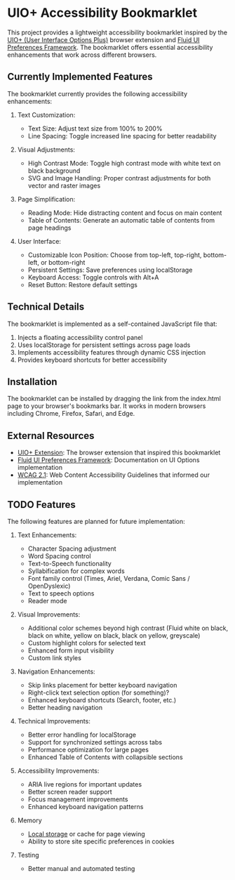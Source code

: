# UIO+ Accessibility Bookmarklet

This project provides a lightweight accessibility bookmarklet inspired by the [UIO+ (User Interface Options Plus)](https://github.com/fluid-project/uio-plus) browser extension and [Fluid UI Preferences Framework](https://github.com/fluid-project/infusion). The bookmarklet offers essential accessibility enhancements that work across different browsers.

## Currently Implemented Features

The bookmarklet currently provides the following accessibility enhancements:

1. Text Customization:
   - Text Size: Adjust text size from 100% to 200%
   - Line Spacing: Toggle increased line spacing for better readability

2. Visual Adjustments:
   - High Contrast Mode: Toggle high contrast mode with white text on black background
   - SVG and Image Handling: Proper contrast adjustments for both vector and raster images

3. Page Simplification:
   - Reading Mode: Hide distracting content and focus on main content
   - Table of Contents: Generate an automatic table of contents from page headings

4. User Interface:
   - Customizable Icon Position: Choose from top-left, top-right, bottom-left, or bottom-right
   - Persistent Settings: Save preferences using localStorage
   - Keyboard Access: Toggle controls with Alt+A
   - Reset Button: Restore default settings

## Technical Details

The bookmarklet is implemented as a self-contained JavaScript file that:

1. Injects a floating accessibility control panel
2. Uses localStorage for persistent settings across page loads
3. Implements accessibility features through dynamic CSS injection
4. Provides keyboard shortcuts for better accessibility

## Installation

The bookmarklet can be installed by dragging the link from the index.html page to your browser's bookmarks bar. It works in modern browsers including Chrome, Firefox, Safari, and Edge.

## External Resources

- [UIO+ Extension](https://github.com/fluid-project/uio-plus): The browser extension that inspired this bookmarklet
- [Fluid UI Preferences Framework](https://docs.fluidproject.org/infusion/development/tutorial-userInterfaceOptions/UserInterfaceOptions.html): Documentation on UI Options implementation
- [WCAG 2.1](https://www.w3.org/WAI/standards-guidelines/wcag/): Web Content Accessibility Guidelines that informed our implementation

## TODO Features

The following features are planned for future implementation:

1. Text Enhancements:
   - Character Spacing adjustment
   - Word Spacing control
   - Text-to-Speech functionality
   - Syllabification for complex words
   - Font family control (Times, Ariel, Verdana, Comic Sans / OpenDyslexic)
   - Text to speech options
   - Reader mode

2. Visual Improvements:
   - Additional color schemes beyond high contrast (Fluid white on black, black on white, yellow on black, black on yellow, greyscale)
   - Custom highlight colors for selected text
   - Enhanced form input visibility
   - Custom link styles

3. Navigation Enhancements:
   - Skip links placement for better keyboard navigation
   - Right-click text selection option (for something)?
   - Enhanced keyboard shortcuts (Search, footer, etc.)
   - Better heading navigation

4. Technical Improvements:
   - Better error handling for localStorage
   - Support for synchronized settings across tabs
   - Performance optimization for large pages
   - Enhanced Table of Contents with collapsible sections

5. Accessibility Improvements:
   - ARIA live regions for important updates
   - Better screen reader support
   - Focus management improvements
   - Enhanced keyboard navigation patterns
  
6. Memory
   - [Local storage](https://github.com/ryersondmp/sa11y/blob/master/src/js/utils/utils.js#L274-L308) or cache for page viewing
   - Ability to store site specific preferences in cookies
  
7. Testing
   - Better manual and automated testing
